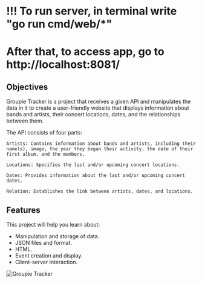 # !!! To run server, in terminal write "go run cmd/web/*"
# After that, to access app, go to http://localhost:8081/

## Objectives

Groupie Tracker is a project that receives a given API and manipulates the data in it to create a user-friendly website that displays information about bands and artists, their concert locations, dates, and the relationships between them.

The API consists of four parts:

    Artists: Contains information about bands and artists, including their name(s), image, the year they began their activity, the date of their first album, and the members.

    Locations: Specifies the last and/or upcoming concert locations.

    Dates: Provides information about the last and/or upcoming concert dates.

    Relation: Establishes the link between artists, dates, and locations.

## Features

This project will help you learn about:

 - Manipulation and storage of data.
 - JSON files and format.
 - HTML.
 - Event creation and display.
 - Client-server interaction.

![Groupie Tracker](ui/static/img/bla.png)
